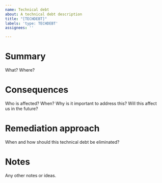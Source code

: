 ```yaml
---
name: Technical debt
about: A technical debt description
title: "[TECHDEBT]"
labels: 'type: TECHDEBT'
assignees: ''

---
```


<!-- Recommended reading: "Managing Technical Debt: Reducing Friction in Software Development" by Kruchten Philippe, Nord Robert and Ozkaya Ipek -->

# Summary
What? Where?

# Consequences
Who is affected? When? Why is it important to address this? Will this affect us in the future?

# Remediation approach
When and how should this technical debt be eliminated?

# Notes
Any other notes or ideas.
